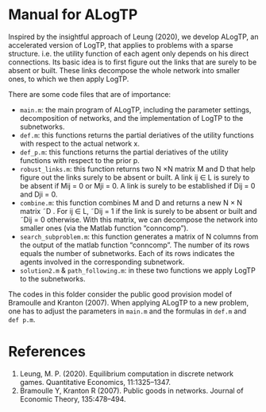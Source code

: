 # Manual for ALogTP
Inspired by the insightful approach of Leung (2020), we develop ALogTP, an accelerated version of LogTP, that applies to problems with a sparse structure.
i.e. the utility function of each agent only depends on his direct connections. 
Its basic idea is to first figure out the links that are surely to be absent or built. These links decompose the whole network into smaller ones, to which we then apply LogTP.

There are some code files that are of importance:
- `main.m`: the main program of ALogTP, including the parameter settings, decomposition
of networks, and the implementation of LogTP to the subnetworks.
- `def.m`: this functions returns the partial deriatives of the utility functions with respect to the actual network x.
- `def_p.m`: this functions returns the partial deriatives of the utility functions with respect to the prior p.
- `robust_links.m`: this function returns two N ×N matrix M and D that help figure
out the links surely to be absent or built. A link ij ∈ L is surely to be absent if
Mij = 0 or Mji = 0. A link is surely to be established if Dij = 0 and Dji = 0.
- `combine.m`: this function combines M and D and returns a new N × N matrix
˜D
. For ij ∈ L, ˜Dij = 1 if the link is surely to be absent or built and ˜Dij = 0
otherwise. With this matrix, we can decompose the network into smaller ones (via
the Matlab function “conncomp”).
- `search_subproblem.m`: this function generates a matrix of N columns from the
output of the matlab function “conncomp”. The number of its rows equals the
number of subnetworks. Each of its rows indicates the agents involved in the
corresponding subnetwork.
- `solution2.m` & `path_following.m`: in these two functions we apply LogTP to the
subnetworks.

The codes in this folder consider the public good provision model of Bramoulle and Kranton (2007). When applying ALogTP to a new problem, one has to adjust the parameters in 
`main.m` and the formulas in `def.m` and `def p.m`.

# References
1. Leung, M. P. (2020). Equilibrium computation in discrete network games. Quantitative Economics, 11:1325–1347.
2. Bramoulle Y, Kranton R (2007). Public goods in networks. Journal of Economic Theory, 135:478–494.

